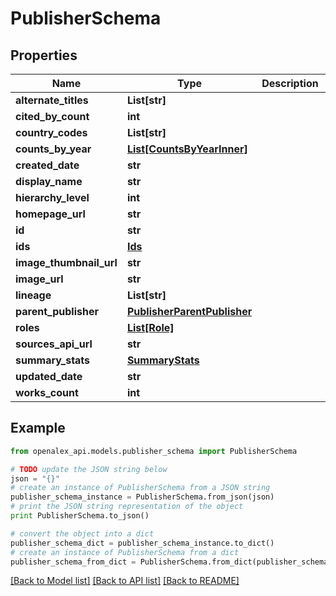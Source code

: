 # PublisherSchema


## Properties
Name | Type | Description | Notes
------------ | ------------- | ------------- | -------------
**alternate_titles** | **List[str]** |  | [optional] 
**cited_by_count** | **int** |  | [optional] 
**country_codes** | **List[str]** |  | [optional] 
**counts_by_year** | [**List[CountsByYearInner]**](CountsByYearInner.md) |  | [optional] 
**created_date** | **str** |  | [optional] 
**display_name** | **str** |  | 
**hierarchy_level** | **int** |  | [optional] 
**homepage_url** | **str** |  | [optional] 
**id** | **str** |  | 
**ids** | [**Ids**](Ids.md) |  | [optional] 
**image_thumbnail_url** | **str** |  | [optional] 
**image_url** | **str** |  | [optional] 
**lineage** | **List[str]** |  | [optional] 
**parent_publisher** | [**PublisherParentPublisher**](PublisherParentPublisher.md) |  | [optional] 
**roles** | [**List[Role]**](Role.md) |  | [optional] 
**sources_api_url** | **str** |  | [optional] 
**summary_stats** | [**SummaryStats**](SummaryStats.md) |  | [optional] 
**updated_date** | **str** |  | [optional] 
**works_count** | **int** |  | [optional] 

## Example

```python
from openalex_api.models.publisher_schema import PublisherSchema

# TODO update the JSON string below
json = "{}"
# create an instance of PublisherSchema from a JSON string
publisher_schema_instance = PublisherSchema.from_json(json)
# print the JSON string representation of the object
print PublisherSchema.to_json()

# convert the object into a dict
publisher_schema_dict = publisher_schema_instance.to_dict()
# create an instance of PublisherSchema from a dict
publisher_schema_from_dict = PublisherSchema.from_dict(publisher_schema_dict)
```
[[Back to Model list]](../README.md#documentation-for-models) [[Back to API list]](../README.md#documentation-for-api-endpoints) [[Back to README]](../README.md)


